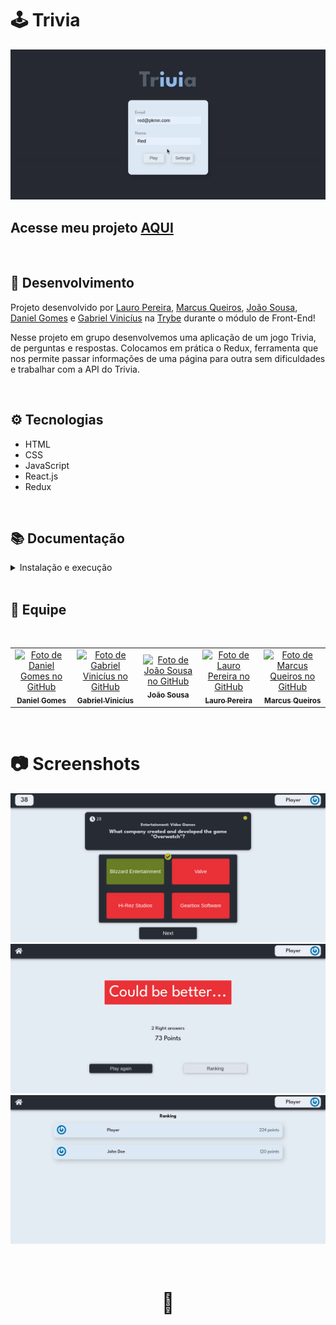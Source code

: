 # 🕹️ Trivia

![Preview Projeto](./imgs/Readme-gif.gif)

## Acesse meu projeto <a href="https://lauropera.github.io/trivia/">AQUI</a>

<br />

## 📡 Desenvolvimento

Projeto desenvolvido por <a href="https://www.linkedin.com/in/lauro-pereira-sr/" target="_blank">Lauro Pereira</a>, <a href="https://www.linkedin.com/in/mrkdavi/" target="_blank">Marcus Queiros</a>, <a href="https://www.linkedin.com/in/rsajoao/" target="_blank">João Sousa</a>, <a href="https://www.linkedin.com/in/daniel-gomes-645096226/" target="_blank">Daniel Gomes</a> e <a href="https://github.com/gabriel-user" target="_blank">Gabriel Vinicíus</a> na <a href="https://betrybe.com/" target="_blank">Trybe</a> durante o módulo de Front-End!

Nesse projeto em grupo desenvolvemos uma aplicação de um jogo Trivia, de perguntas e respostas. Colocamos em prática o Redux, ferramenta que nos permite passar informações de uma página para outra sem dificuldades e trabalhar com a API do Trivia.

<br />

## ⚙️ Tecnologias

* HTML
* CSS
* JavaScript
* React.js
* Redux

<br />

## 📚 Documentação

  <details>
    <summary>Instalação e execução</summary>
    <br />

* Faça o fork do repositório:
      Tutorial [AQUI](https://github.com/UNIVALI-LITE/Portugol-Studio/wiki/Fazendo-um-Fork-do-reposit%C3%B3rio)
* Abra seu terminal e navegue até a pasta onde preferir alocar o projeto.

* Clone o repositório:

    ```sh
      git clone git@github.com:"SeuNomeNoGitHub"/trivia.git
    ```

* Apos ter o repositório clonado em sua maquina, execute este comando para acessar a parta do projeto:

    ```sh
      cd trivia
    ```

* Dentro da pasta do projeto, execute o comando abaixo para instalar as dependências do projeto:

    Caso utilize o npm:

    ```sh
      npm install
    ```

    Caso utilize o yarn:

    ```sh
      yarn install
    ```

* Dentro da pasta do projeto, execute o comando abaixo para iniciar o servidor do projeto:

    Caso utilize o npm:

    ```sh
      npm start
    ```

    Caso utilize o yarn:

    ```sh
      yarn start
    ```

  O aplicativo sera executado em modo de desenvolvimento.
  Abrindo na porta padrão que o React usa: <http://localhost:3000/> em seu navegador.

  </details>
<br />

## 👥 Equipe

<br />
<table>
  <tr>
      <td align="center">
      <a href="https://github.com/DanielGomesTB">
        <img src="https://avatars.githubusercontent.com/u/94488387?v=4" width="100px;" alt="Foto de Daniel Gomes no GitHub"/><br>
        <sub>
          <b>Daniel Gomes</b>
        </sub>
      </a>
    </td>
      <td align="center">
      <a href="https://github.com/gabriel-user">
        <img src="https://avatars.githubusercontent.com/u/77455774?v=4" width="100px;" alt="Foto de Gabriel Vinicíus no GitHub"/><br>
        <sub>
          <b>Gabriel Vinicíus</b>
        </sub>
      </a>
    </td>
        <td align="center">
      <a href="https://github.com/rsajoao">
        <img src="https://avatars.githubusercontent.com/u/91297561?v=4" width="100px;" alt="Foto de João Sousa no GitHub"/><br>
        <sub>
          <b>João Sousa</b>
        </sub>
      </a>
    </td>
    <td align="center">
      <a href="https://github.com/lauropera">
        <img src="https://avatars.githubusercontent.com/u/96854380?v=4" width="100px;" alt="Foto de Lauro Pereira no GitHub"/><br>
        <sub>
          <b>Lauro Pereira</b>
        </sub>
      </a>
    </td>
    <td align="center">
      <a href="https://github.com/mrkdavi">
        <img src="https://avatars.githubusercontent.com/u/57959472?v=4" width="100px;" alt="Foto de Marcus Queiros no GitHub"/><br>
        <sub>
          <b>Marcus Queiros</b>
        </sub>
      </a>
    </td>
  </tr>
</table>

<br />

# 📷 Screenshots

![PC Screenshot](./imgs/screenshot-1.png)
![PC Screenshot](./imgs/screenshot-2.png)
![PC Screenshot](./imgs/screenshot-3.png)

#

<div style="display:flex;justify-content:center;width:100%;">
  <p style="font-size:2rem;">🍐</p>
</div>